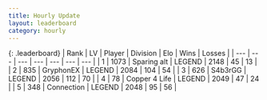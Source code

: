 ```yaml
---
title: Hourly Update
layout: leaderboard
category: hourly
---
```


{: .leaderboard}
| Rank | LV | Player | Division | Elo | Wins | Losses |
| --- | --- | --- | --- | --- | --- | --- |
| <span data-change="0">1</span> | 1073 | <span title="ID: 203132">Sparing alt</span> | LEGEND | <span data-change="-1">2148</span> | <span data-change="2">45</span> | <span data-change="1">13</span> |
| <span data-change="0">2</span> | 835 | <span title="ID: 315148">GryphonEX</span> | LEGEND | <span data-change="0">2084</span> | <span data-change="0">104</span> | <span data-change="0">54</span> |
| <span data-change="0">3</span> | 626 | <span title="ID: 166888">S4b3rGG</span> | LEGEND | <span data-change="0">2056</span> | <span data-change="0">112</span> | <span data-change="0">70</span> |
| <span data-change="0">4</span> | 78 | <span title="ID: 572375">Copper 4 Life</span> | LEGEND | <span data-change="0">2049</span> | <span data-change="0">47</span> | <span data-change="0">24</span> |
| <span data-change="0">5</span> | 348 | <span title="ID: 539711">Connection</span> | LEGEND | <span data-change="0">2048</span> | <span data-change="0">95</span> | <span data-change="0">56</span> |